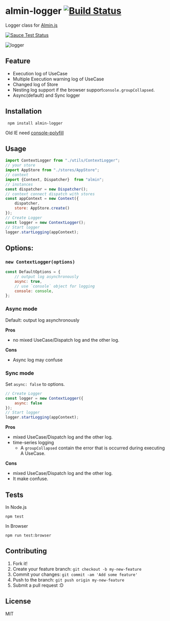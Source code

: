 # almin-logger [![Build Status](https://travis-ci.org/almin/almin-logger.svg?branch=master)](https://travis-ci.org/almin/almin-logger)

Logger class for [Almin.js](https://github.com/azu/almin "Almin.js")

[![Sauce Test Status](https://saucelabs.com/browser-matrix/almin-logger.svg)](https://saucelabs.com/u/almin-logger)

![logger](https://monosnap.com/file/hrgv2Vo1Uec5o4RXBD5APMn8FCKEIC.png)


## Feature

- Execution log of UseCase
- Multiple Execution warning log of UseCase
- Changed log of Store
- Nesting log support if the browser support`console.groupCollapsed`.
- Async(default) and Sync logger

## Installation

     npm install almin-logger

Old IE need [console-polyfill](https://github.com/paulmillr/console-polyfill "console-polyfill")

## Usage

```js
import ContextLogger from "./utils/ContextLogger";
// your store
import AppStore from "./stores/AppStore";
// context
import {Context, Dispatcher}  from "almin";
// instances
const dispatcher = new Dispatcher();
// context connect dispatch with stores
const appContext = new Context({
    dispatcher,
    store: AppStore.create()
});
// Create Logger
const logger = new ContextLogger();
// Start logger
logger.startLogging(appContext);
```

## Options:

### `new ContextLogger(options)`

```js
const DefaultOptions = {
    // output log asynchronously
    async: true,
    // use `console` object for logging
    console: console,
};
```

### Async mode

Default: output log asynchronously

**Pros**

- no mixed UseCase/Dispatch log and the other log.

**Cons**

- Async log may confuse

### Sync mode

Set `async: false` to options.

```js
// Create Logger
const logger = new ContextLogger({
    async: false
});
// Start logger
logger.startLogging(appContext);
```

**Pros**

- mixed UseCase/Dispatch log and the other log.
- time-series logging
    - A `groupCollapsed` contain the error that is occurred during executing A UseCase. 

**Cons**

- mixed UseCase/Dispatch log and the other log.
- It make confuse.

## Tests

In Node.js

    npm test

In Browser

    npm run test:browser

## Contributing

1. Fork it!
2. Create your feature branch: `git checkout -b my-new-feature`
3. Commit your changes: `git commit -am 'Add some feature'`
4. Push to the branch: `git push origin my-new-feature`
5. Submit a pull request :D

## License

MIT
